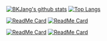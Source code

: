[![BKJang's github stats](https://github-readme-stats.vercel.app/api?username=BKJang)](https://github.com/BKJang)
[![Top Langs](https://github-readme-stats.vercel.app/api/top-langs/?username=BKJang&layout=compact)](https://github.com/BKJang)

[![ReadMe Card](https://github-readme-stats.vercel.app/api/pin/?username=im-d-team&repo=Dev-Docs)](https://github.com/im-d-team/Dev-Docs)
[![ReadMe Card](https://github-readme-stats.vercel.app/api/pin/?username=henninghall&repo=react-native-date-picker)](https://github.com/henninghall/react-native-date-picker)

[![ReadMe Card](https://github-readme-stats.vercel.app/api/pin/?username=BKJang&repo=do-you-know-vanilla)](https://github.com/BKJang/do-you-know-vanilla)
[![ReadMe Card](https://github-readme-stats.vercel.app/api/pin/?username=BKJang&repo=dev-tips)](https://github.com/BKJang/dev-tips)
